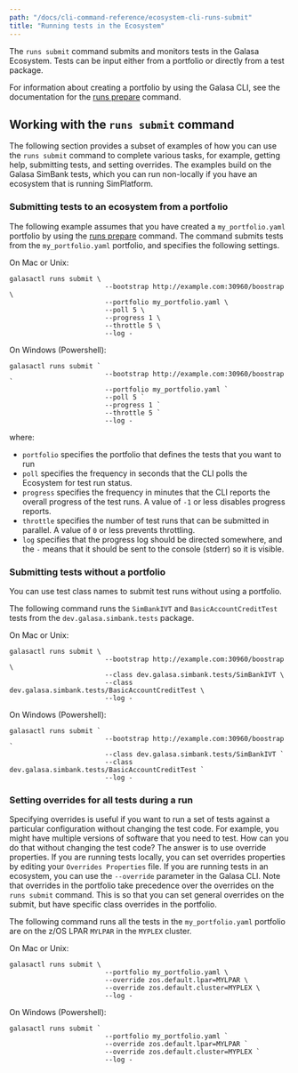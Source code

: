```yaml
---
path: "/docs/cli-command-reference/ecosystem-cli-runs-submit"
title: "Running tests in the Ecosystem"
---
```


The `runs submit` command submits and monitors tests in the Galasa Ecosystem. Tests can be input either from a portfolio or directly from a test package.

For information about creating a portfolio by using the Galasa CLI, see the documentation for the [runs prepare](/docs/cli-command-reference/ecosystem-cli-runs-prepare) command.

## Working with the `runs submit` command

The following section provides a subset of examples of how you can use the `runs submit` command to complete various tasks, for example, getting help, submitting tests, and setting overrides. The examples build on the Galasa SimBank tests, which you can run non-locally if you have an ecosystem that is running SimPlatform.

### Submitting tests to an ecosystem from a portfolio

The following example assumes that you have created a `my_portfolio.yaml` portfolio by using the [runs prepare](/docs/cli-command-reference/ecosystem-cli-runs-prepare) command. The command submits tests from the `my_portfolio.yaml` portfolio, and specifies the following settings.

On Mac or Unix:

```
galasactl runs submit \
                        --bootstrap http://example.com:30960/boostrap \
                        --portfolio my_portfolio.yaml \
                        --poll 5 \
                        --progress 1 \
                        --throttle 5 \
                        --log -
```

On Windows (Powershell):

```
galasactl runs submit `
                        --bootstrap http://example.com:30960/boostrap `
                        --portfolio my_portfolio.yaml `
                        --poll 5 `
                        --progress 1 `
                        --throttle 5 `
                        --log -
```

where:

- `portfolio` specifies the portfolio that defines the tests that you want to run
- `poll` specifies the frequency in seconds that the CLI polls the Ecosystem for test run status.
- `progress` specifies the frequency in minutes that the CLI reports the overall progress of the test runs. A value of  `-1` or less disables progress reports.
- `throttle` specifies the number of test runs that can be submitted in parallel. A value of `0` or less  prevents throttling.
- `log` specifies that the progress log should be directed somewhere, and the `-` means that it should be sent to the console (stderr) so it is visible.


### Submitting tests without a portfolio

You can use test class names to submit test runs without using a portfolio.

The following command runs the `SimBankIVT` and `BasicAccountCreditTest` tests from the  `dev.galasa.simbank.tests` package.

On Mac or Unix:

```
galasactl runs submit \
                        --bootstrap http://example.com:30960/boostrap \
                        --class dev.galasa.simbank.tests/SimBankIVT \
                        --class dev.galasa.simbank.tests/BasicAccountCreditTest \
                        --log -
```

On Windows (Powershell):

```
galasactl runs submit `
                        --bootstrap http://example.com:30960/boostrap `
                        --class dev.galasa.simbank.tests/SimBankIVT `
                        --class dev.galasa.simbank.tests/BasicAccountCreditTest `
                        --log -
```


### Setting overrides for all tests during a run

Specifying overrides is useful if you want to run a set of tests against a particular configuration without changing the test code. For example, you might have multiple versions of software that you need to test. How can you do that without changing the test code? The answer is to use override properties. If you are running tests locally, you can set overrides properties by editing your `Overrides Properties` file. If you are running tests in an ecosystem, you can use the `--override` parameter in the Galasa CLI. Note that overrides in the portfolio take precedence over the overrides on the `runs submit` command. This is so that you can set general overrides on the submit, but have specific class overrides in the portfolio.

The following command runs all the tests in the `my_portfolio.yaml` portfolio are on the z/OS LPAR `MYLPAR` in the `MYPLEX` cluster.

On Mac or Unix:

```
galasactl runs submit \
                        --portfolio my_portfolio.yaml \
                        --override zos.default.lpar=MYLPAR \
                        --override zos.default.cluster=MYPLEX \
                        --log -
```

On Windows (Powershell):

```
galasactl runs submit `
                        --portfolio my_portfolio.yaml `
                        --override zos.default.lpar=MYLPAR `
                        --override zos.default.cluster=MYPLEX `
                        --log -
```
